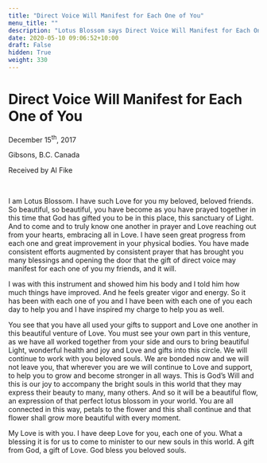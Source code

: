 ```yaml
---
title: "Direct Voice Will Manifest for Each One of You"
menu_title: ""
description: "Lotus Blossom says Direct Voice Will Manifest for Each One of You"
date: 2020-05-10 09:06:52+10:00
draft: False
hidden: True
weight: 330
---
```

# Direct Voice Will Manifest for Each One of You

December 15<sup>th</sup>, 2017

Gibsons, B.C. Canada

Received by Al Fike

 

I am Lotus Blossom. I have such Love for you my beloved, beloved friends. So beautiful, so beautiful, you have become as you have prayed together in this time that God has gifted you to be in this place, this sanctuary of Light. And to come and to truly know one another in prayer and Love reaching out from your hearts, embracing all in Love. I have seen great progress from each one and great improvement in your physical bodies. You have made consistent efforts augmented by consistent prayer that has brought you many blessings and opening the door that the gift of direct voice may manifest for each one of you my friends, and it will.

I was with this instrument and showed him his body and I told him how much things have improved. And he feels greater vigor and energy. So it has been with each one of you and I have been with each one of you each day to help you and I have inspired my charge to help you as well. 

You see that you have all used your gifts to support and Love one another in this beautiful venture of Love. You must see your own part in this venture, as we have all worked together from your side and ours to bring beautiful Light, wonderful health and joy and Love and gifts into this circle. We will continue to work with you beloved souls. We are bonded now and we will not leave you, that wherever you are we will continue to Love and support, to help you to grow and become stronger in all ways. This is God’s Will and this is our joy to accompany the bright souls in this world that they may express their beauty to many, many others. And so it will be a beautiful flow, an expression of that perfect lotus blossom in your world. You are all connected in this way, petals to the flower and this shall continue and that flower shall grow more beautiful with every moment. 

My Love is with you. I have deep Love for you, each one of you. What a blessing it is for us to come to minister to our new souls in this world. A gift from God, a gift of Love. God bless you beloved souls.